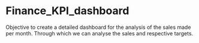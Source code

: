 # Finance_KPI_dashboard
Objective to create a detailed dashboard for the analysis of the sales made per month. Through which we can analyse the sales and respective targets.
